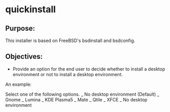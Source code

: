 # quickinstall

## Purpose:
This installer is based on FreeBSD's bsdinstall and bsdconfig.

## Objectives:
* Provide an option for the end user to decide whether to install a desktop environment or not to install a desktop environment.

An example:

Select one of the following options.
_ No desktop environment (Default)
_ Gnome
_ Lumina
_ KDE Plasma5
_ Mate 
_ Qtile
_ XFCE
_ No desktop environment
